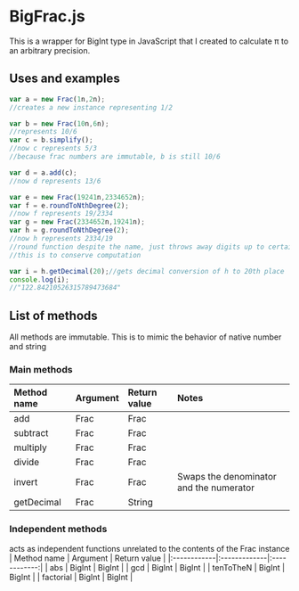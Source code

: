 # BigFrac.js
This is a wrapper for BigInt type in JavaScript that I created to calculate π to an arbitrary precision.

## Uses and examples
```JavaScript
var a = new Frac(1n,2n);
//creates a new instance representing 1/2

var b = new Frac(10n,6n);
//represents 10/6
var c = b.simplify();
//now c represents 5/3
//because frac numbers are immutable, b is still 10/6

var d = a.add(c);
//now d represents 13/6

var e = new Frac(19241n,2334652n);
var f = e.roundToNthDegree(2);
//now f represents 19/2334
var g = new Frac(2334652n,19241n);
var h = g.roundToNthDegree(2);
//now h represents 2334/19
//round function despite the name, just throws away digits up to certain point
//this is to conserve computation

var i = h.getDecimal(20);//gets decimal conversion of h to 20th place
console.log(i);
//"122.84210526315789473684"
```

## List of methods

All methods are immutable. This is to mimic the behavior of native number and string

### Main methods
| Method name | Argument     | Return value | Notes                                   |
|:------------|:-------------|:-------------|:----------------------------------------|
| add         | Frac         | Frac         |                                         |
| subtract    | Frac         | Frac         |                                         |
| multiply    | Frac         | Frac         |                                         |
| divide      | Frac         | Frac         |                                         |
| invert      | Frac         | Frac         | Swaps the denominator and the numerator |
| getDecimal  | Frac         | String       |                                         |

### Independent methods
acts as independent functions unrelated to the contents of the Frac instance
| Method name | Argument     | Return value |
|:------------|:-------------|:------------:|
| abs         | BigInt       | BigInt       |
| gcd         | BigInt       | BigInt       |
| tenToTheN   | BigInt       | BigInt       |
| factorial   | BigInt       | BigInt       |

